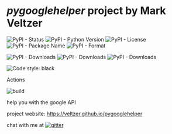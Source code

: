 
# *pygooglehelper* project by Mark Veltzer

![PyPI - Status](https://img.shields.io/pypi/status/pygooglehelper)
![PyPI - Python Version](https://img.shields.io/pypi/pyversions/pygooglehelper)
![PyPI - License](https://img.shields.io/pypi/l/pygooglehelper)
![PyPI - Package Name](https://img.shields.io/pypi/v/pygooglehelper)
![PyPI - Format](https://img.shields.io/pypi/format/pygooglehelper)

![PyPI - Downloads](https://img.shields.io/pypi/dd/pygooglehelper)
![PyPI - Downloads](https://img.shields.io/pypi/dw/pygooglehelper)
![PyPI - Downloads](https://img.shields.io/pypi/dm/pygooglehelper)

![Code style: black](https://img.shields.io/badge/code%20style-black-000000.svg)


Actions

![build](https://github.com/veltzer/pygooglehelper/workflows/build/badge.svg)

help you with the google API

project website: https://veltzer.github.io/pygooglehelper

chat with me at [![gitter](https://badges.gitter.im/Join%20Chat.svg)](https://gitter.im/veltzer/mark.veltzer)


